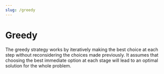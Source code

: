 ```yaml
---
slug: /greedy
---
```


# Greedy

The greedy strategy works by iteratively making the best choice at each step without reconsidering the choices made previously. It assumes that choosing the best immediate option at each stage will lead to an optimal solution for the whole problem.